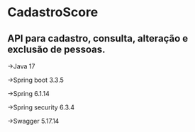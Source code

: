 
<h1>CadastroScore
<h2>API para cadastro, consulta, alteração e exclusão de pessoas.</h2>

->Java 17
  
->Spring boot 3.3.5
  
->Spring 6.1.14
  
->Spring security 6.3.4
  
->Swagger 5.17.14

